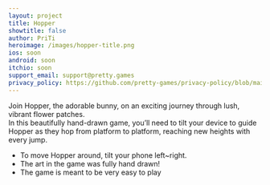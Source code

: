 ```yaml
---
layout: project
title: Hopper
showtitle: false
author: PriTi
heroimage: /images/hopper-title.png
ios: soon
android: soon
itchio: soon
support_email: support@pretty.games
privacy_policy: https://github.com/pretty-games/privacy-policy/blob/main/hopper.md
---
```


Join Hopper, the adorable bunny, on an exciting journey through lush, vibrant flower patches.  
In this beautifully hand-drawn game, you’ll need to tilt your device to guide Hopper as they hop from platform to platform, reaching new heights with every jump.  

- To move Hopper around, tilt your phone left~right.
- The art in the game was fully hand drawn!
- The game is meant to be very easy to play 